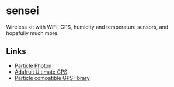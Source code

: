 # sensei

Wireless kit with WiFi, GPS, humidity and temperature sensors, and hopefully much more.

## Links

* [Particle Photon](https://www.particle.io/products/hardware/photon-wifi/)
* [Adafruit Ultimate GPS](https://learn.adafruit.com/adafruit-ultimate-gps/overview)
* [Particle compatible GPS library](https://gist.github.com/dmiddlecamp/6460ea2109826141948c)
